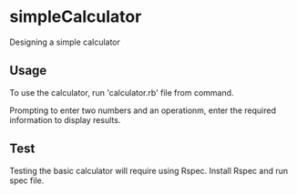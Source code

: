 # simpleCalculator
Designing a simple calculator



## Usage

To use the calculator, run 'calculator.rb' file from command.

Prompting to enter two numbers and an operationm, enter the required information to display results.

## Test

Testing the basic calculator will require using Rspec. Install Rspec and run spec file. <TBD>